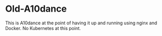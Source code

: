 # Old-A10dance
This is A10dance at the point of having it up and running using nginx and Docker. No Kubernetes at this point. 
